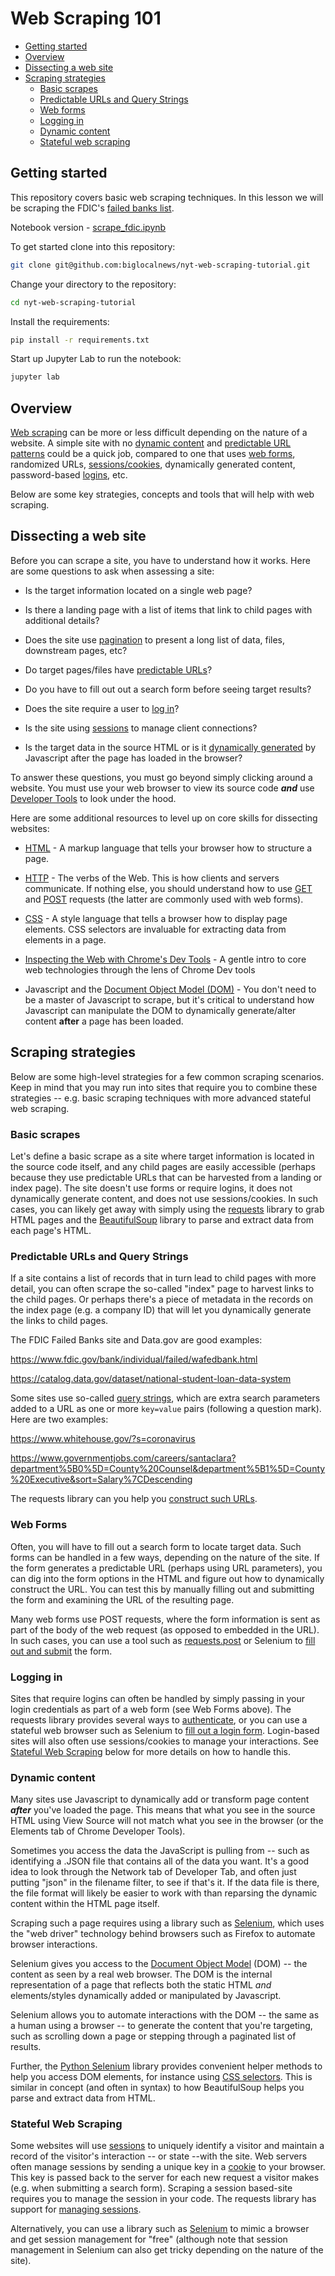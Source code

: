 # Web Scraping 101

- [Getting started](#getting-started)
- [Overview](#overview)
- [Dissecting a web site](#dissecting-a-web-site)
- [Scraping strategies](#scraping-strategies)
  - [Basic scrapes](#basic-scrapes)
  - [Predictable URLs and Query Strings](#predictable-urls-and-query-strings)
  - [Web forms](#web-forms)
  - [Logging in](#logging-in)
  - [Dynamic content](#dynamic-content)
  - [Stateful web scraping](#stateful-web-scraping)

## Getting started
This repository covers basic web scraping techniques. In this lesson we will be scraping the FDIC's [failed banks list](https://www.fdic.gov/resources/resolutions/bank-failures/failed-bank-list/). 

Notebook version - [scrape_fdic.ipynb](scrape_fdic.ipynb)

To get started clone into this repository:
```bash
git clone git@github.com:biglocalnews/nyt-web-scraping-tutorial.git
```
Change your directory to the repository:
```bash
cd nyt-web-scraping-tutorial
```
Install the requirements:
```bash
pip install -r requirements.txt
```
Start up Jupyter Lab to run the notebook:
```bash
jupyter lab
```
## Overview

[Web scraping](README.md) can be more or less
difficult depending on the nature of a website. A simple site with no [dynamic content](#dynamic-content) and [predictable URL patterns](#predictable-urls-and-query-strings) could be a quick job, compared to one that uses [web forms](#web-forms), randomized URLs, [sessions/cookies](#stateful-web-scraping), dynamically generated content, password-based [logins](#logging-in), etc.

Below are some key strategies, concepts and tools that will help with
web scraping.

## Dissecting a web site

Before you can scrape a site, you have to understand how it works. Here
are some questions to ask when assessing a site:

-   Is the target information located on a single web page?

-   Is there a landing page with a list of items that link to child
    pages with additional details?

-   Does the site use [pagination][] to present a long list of data, files, downstream pages, etc?

-   Do target pages/files have [predictable URLs](#predictable-urls-and-query-strings)?

-   Do you have to fill out out a search form before seeing target results?

-   Does the site require a user to [log in](#logging-in)?

-   Is the site using [sessions](#stateful-web-scraping) to manage client connections?

-   Is the target data in the source HTML or is it
    [dynamically generated](#dynamic-content) by Javascript after the page has loaded in the browser?

[pagination]: https://en.wikipedia.org/wiki/Pagination#Pagination_on_UI

To answer these questions, you must go beyond simply clicking around a
website. You must use your web browser to view its source code ***and***
use [Developer Tools][] to look under the hood.

[Developer Tools]: https://developers.google.com/web/tools/chrome-devtools/

Here are some additional resources to level up on core skills for
dissecting websites:

-   [HTML][] - A markup language that tells your browser how to structure a page.

-   [HTTP][] - The verbs of the Web. This is how clients and servers communicate.
    If nothing else, you should understand how to use [GET][] and [POST][]
    requests (the latter are commonly used with web forms).

-   [CSS][] - A style language that tells a browser how to display page
    elements. CSS selectors are invaluable for extracting data from
    elements in a page.

-   [Inspecting the Web with Chrome's Dev Tools](http://www.compjour.org/tutorials/intro-to-the-web-inspector/) - A gentle intro to core web technologies through the lens of Chrome
    Dev tools

-   Javascript and the [Document Object Model (DOM)][] - You don't need
    to be a master of Javascript to scrape, but it's critical to understand how
    Javascript can manipulate the DOM to dynamically generate/alter content
    **after** a page has been loaded.

[HTML]: https://developer.mozilla.org/en-US/docs/Learn/HTML/Introduction_to_HTML/Getting_started
[HTTP]: https://developer.mozilla.org/en-US/docs/Web/HTTP/Methods
[GET]: https://developer.mozilla.org/en-US/docs/Web/HTTP/Methods/GET
[POST]: https://developer.mozilla.org/en-US/docs/Web/HTTP/Methods/POST
[CSS]: https://developer.mozilla.org/en-US/docs/Web/CSS
[Document Object Model (DOM)]: https://developer.mozilla.org/en-US/docs/Web/API/Document_Object_Model/Introduction

## Scraping strategies

Below are some high-level strategies for a few common scraping
scenarios. Keep in mind that you may run into sites that require you to
combine these strategies -- e.g. basic scraping techniques with more
advanced stateful web scraping.

### Basic scrapes

Let's define a basic scrape as a site where target information is
located in the source code itself, and any child pages are easily
accessible (perhaps because they use predictable URLs that can be
harvested from a landing or index page). The site doesn't use forms or
require logins, it does not dynamically generate content, and does not
use sessions/cookies. In such cases, you can likely get away with simply
using the [requests](https://2.python-requests.org/en/master/)
library to grab HTML pages and the [BeautifulSoup](https://www.crummy.com/software/BeautifulSoup/bs4/doc/)
library to parse and extract data from each page's HTML.

### Predictable URLs and Query Strings

If a site contains a list of records that in turn lead to child pages with more detail, you can often scrape the so-called "index" page to harvest links to the child pages. Or perhaps there's a piece of metadata in the records on the index page (e.g. a company ID) that will let you
dynamically generate the links to child pages.

The FDIC Failed Banks site and Data.gov are good examples:

<https://www.fdic.gov/bank/individual/failed/wafedbank.html>

<https://catalog.data.gov/dataset/national-student-loan-data-system>

Some sites use so-called [query strings](https://en.wikipedia.org/wiki/Query_string), which are
extra search parameters added to a URL as one or more `key=value` pairs (following a question mark). Here are two examples:

<https://www.whitehouse.gov/?s=coronavirus>

<https://www.governmentjobs.com/careers/santaclara?department%5B0%5D=County%20Counsel&department%5B1%5D=County%20Executive&sort=Salary%7CDescending>

The requests library can you help you [construct such
URLs](http://docs.python-requests.org/en/master/user/quickstart/#passing-parameters-in-urls).

### Web Forms

Often, you will have to fill out a search form to locate target data.  Such forms can be handled in a few ways, depending on the nature of the site. If the form generates a predictable URL (perhaps using URL parameters), you can dig into the form options in the HTML and figure out how to dynamically construct the URL. You can test this by manually filling out and submitting the form and examining the URL of the resulting page.

Many web forms use POST requests, where the form information is sent as part of the body of the web request (as opposed to embedded in the URL).
In such cases, you can use a tool such as [requests.post](https://2.python-requests.org/en/master/user/quickstart/#more-complicated-post-requests) or Selenium to [fill out and submit](https://selenium-python.readthedocs.io/locating-elements.html?highlight=login#locating-by-id)
the form.

### Logging in

Sites that require logins can often be handled by simply passing in your login credentials as part of a web form (see Web Forms above). The requests library provides several ways to [authenticate](http://docs.python-requests.org/en/master/user/authentication/),
or you can use a stateful web browser such as Selenium to [fill out a login form](https://selenium-python.readthedocs.io/locating-elements.html?highlight=login#locating-by-id).
Login-based sites will also often use sessions/cookies to manage your interactions. See [Stateful Web Scraping](#stateful-web-scraping) below for more details on how to handle this.

### Dynamic content

Many sites use Javascript to dynamically add or transform page content ***after*** you've loaded the page. This means that what you see in the source HTML using View Source will not match what you see in the browser
(or the Elements tab of Chrome Developer Tools).

Sometimes you access the data the JavaScript is pulling from -- such as identifying a .JSON file that contains all of the data you want. It's a good idea to look through the Network tab of Developer Tab, and often just putting "json" in the filename filter, to see if that's it. If the data file is there, the file format will likely be easier to work with than reparsing the dynamic content within the HTML page itself.

Scraping such a page requires using a library such as [Selenium](https://selenium-python.readthedocs.io/index.html), which uses the "web driver" technology behind browsers such as Firefox to automate browser interactions.

Selenium gives you access to the [Document Object Model](https://developer.mozilla.org/en-US/docs/Web/API/Document_Object_Model/Introduction)
(DOM) -- the content as seen by a real web browser. The DOM is the internal representation of a page that reflects both the static HTML *and* elements/styles dynamically added or manipulated by Javascript.

Selenium allows you to automate interactions with the DOM -- the same as a human using a browser -- to generate the content that you're targeting, such as scrolling down a page or stepping through a paginated list of results.

Further, the [Python Selenium](https://selenium-python.readthedocs.io/) library
provides convenient helper methods to help you access DOM elements, for instance using [CSS selectors](https://selenium-python.readthedocs.io/locating-elements.html#locating-elements-by-css-selectors). This is similar in concept (and often in syntax) to how BeautifulSoup helps you parse and extract data from HTML.

### Stateful Web Scraping

Some websites will use [sessions](https://en.wikipedia.org/wiki/Session_(computer_science)#HTTP_session_token) to uniquely identify a visitor and maintain a record of the visitor's interaction -- or state --with the site. Web servers often manage sessions by sending a unique
key in a [cookie](https://en.wikipedia.org/wiki/HTTP_cookie) to your browser. This key is passed back to the server for each new request a visitor makes (e.g. when submitting a search form). Scraping a session based-site requires you to manage the session in your code. The
requests library has support for [managing
sessions](https://2.python-requests.org/en/master/user/advanced/#session-objects).

Alternatively, you can use a library such as [Selenium](https://selenium-python.readthedocs.io/getting-started.html) to mimic a browser and get session management for "free" (although note that session management in Selenium can also get tricky depending on the
nature of the site).

